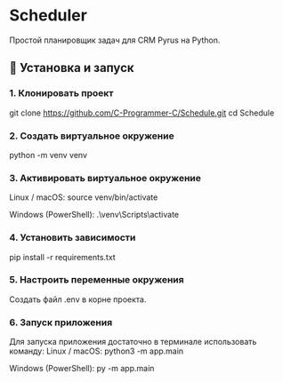 # Scheduler
Простой планировщик задач для CRM Pyrus на Python.
## 🚀 Установка и запуск

### 1. Клонировать проект

git clone https://github.com/C-Programmer-C/Schedule.git
cd Schedule

### 2. Создать виртуальное окружение
python -m venv venv

### 3. Активировать виртуальное окружение
Linux / macOS:
source venv/bin/activate

Windows (PowerShell):
.\venv\Scripts\activate

### 4. Установить зависимости
pip install -r requirements.txt

### 5. Настроить переменные окружения
Создать файл .env в корне проекта.

### 6. Запуск приложения
Для запуска приложения достаточно в терминале использовать команду:
Linux / macOS:
python3 -m app.main

Windows (PowerShell):
py -m app.main
